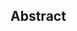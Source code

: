 ## Abstract
<!-- Context      -->

<!-- Need         -->

<!-- Task         -->

<!-- Object       -->

<!-- Findings     -->
<!-- Conclusion   -->

<!-- Perspectives -->

